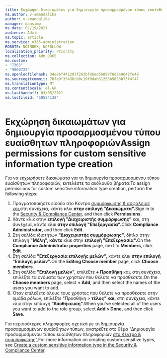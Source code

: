 ```yaml
---
title: Εκχώρηση δικαιωμάτων για δημιουργία προσαρμοσμένου τύπου ευαίσθητων πληροφοριών
ms.author: v-smandalika
author: v-smandalika
manager: dansimp
ms.date: 02/19/2021
audience: Admin
ms.topic: article
ms.service: o365-administration
ROBOTS: NOINDEX, NOFOLLOW
localization_priority: Priority
ms.collection: Adm_O365
ms.custom:
- "7363"
- "9000722"
ms.openlocfilehash: 34e86f441297f263bf86ed56097f6d2e9642fe48
ms.sourcegitcommit: 78fe9f33438cb0c19f0dab31253b5853b73f4f47
ms.translationtype: MT
ms.contentlocale: el-GR
ms.lasthandoff: 03/05/2021
ms.locfileid: "50524138"
---
```

# <a name="assign-permissions-for-custom-sensitive-information-type-creation"></a><span data-ttu-id="9104e-102">Εκχώρηση δικαιωμάτων για δημιουργία προσαρμοσμένου τύπου ευαίσθητων πληροφοριών</span><span class="sxs-lookup"><span data-stu-id="9104e-102">Assign permissions for custom sensitive information type creation</span></span>

<span data-ttu-id="9104e-103">Για να εκχωρήσετε δικαιώματα για τη δημιουργία προσαρμοσμένου τύπου ευαίσθητων πληροφοριών, εκτελέστε τα ακόλουθα βήματα:</span><span class="sxs-lookup"><span data-stu-id="9104e-103">To assign permissions for custom sensitive information type creation, perform the following steps:</span></span>

1. <span data-ttu-id="9104e-104">Πραγματοποιήστε είσοδο στο Κέντρο [συμμόρφωσης & ασφάλειας και,](https://sip.protection.office.com/)στη συνέχεια, κάντε κλικ **στην επιλογή "Δικαιώματα".**</span><span class="sxs-lookup"><span data-stu-id="9104e-104">Sign in to the [Security & Compliance Center](https://sip.protection.office.com/), and then click **Permissions**.</span></span>
2. <span data-ttu-id="9104e-105">Κάντε κλικ στην **επιλογή "Διαχειριστής συμμόρφωσης"** και, στη συνέχεια, κάντε κλικ **στην επιλογή "Επεξεργασία".**</span><span class="sxs-lookup"><span data-stu-id="9104e-105">Click **Compliance Administrator**, and then click **Edit**.</span></span>
3. <span data-ttu-id="9104e-106">Στη σελίδα ιδιοτήτων **"Διαχειριστής συμμόρφωσης",** δίπλα στην επιλογή **"Μέλη", κάντε** κλικ στην **επιλογή "Επεξεργασία".**</span><span class="sxs-lookup"><span data-stu-id="9104e-106">On the **Compliance Administrator properties** page, next to **Members**, click **Edit**.</span></span>
4. <span data-ttu-id="9104e-107">Στη σελίδα **"Επεξεργασία επιλογής μελών",** κάντε κλικ **στην επιλογή "Επιλογή μελών".**</span><span class="sxs-lookup"><span data-stu-id="9104e-107">On the **Editing Choose member** page, click **Choose members**.</span></span>
5. <span data-ttu-id="9104e-108">Στη σελίδα **"Επιλογή μελών",** επιλέξτε **+ Προσθήκη** και, στη συνέχεια, επιλέξτε τα ονόματα των χρηστών που θέλετε να προσθέσετε.</span><span class="sxs-lookup"><span data-stu-id="9104e-108">On the **Choose members** page, select **+ Add**, and then select the names of the users you want to add.</span></span>
6. <span data-ttu-id="9104e-109">Όταν επιλέξετε όλους τους χρήστες που θέλετε να προσθέσετε στην ομάδα ρόλων, επιλέξτε "Προσθήκη > **τέλος" και,** στη συνέχεια, κάντε κλικ στην επιλογή **"Αποθήκευση".**</span><span class="sxs-lookup"><span data-stu-id="9104e-109">When you've selected all of the users you want to add to the role group, select **Add > Done,** and then click **Save**.</span></span>

<span data-ttu-id="9104e-110">Για περισσότερες πληροφορίες σχετικά με τη δημιουργία προσαρμοσμένων ευαίσθητων τύπων, ανατρέξτε στο θέμα "Δημιουργία προσαρμοσμένου τύπου ευαίσθητων πληροφοριών [στο Κέντρο & συμμόρφωσης".](https://docs.microsoft.com/microsoft-365/compliance/create-a-custom-sensitive-information-type)</span><span class="sxs-lookup"><span data-stu-id="9104e-110">For more information on creating custom sensitive types, see [Create a custom sensitive information type in the Security & Compliance Center](https://docs.microsoft.com/microsoft-365/compliance/create-a-custom-sensitive-information-type).</span></span>